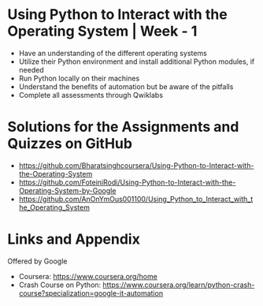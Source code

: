 
# Using Python to Interact with the Operating System | Week - 1

* Have an understanding of the different operating systems
* Utilize their Python environment and install additional Python modules, if needed
* Run Python locally on their machines
* Understand the benefits of automation but be aware of the pitfalls
* Complete all assessments through Qwiklabs

Solutions for the Assignments and Quizzes on GitHub 
========================================================
- https://github.com/Bharatsinghcoursera/Using-Python-to-Interact-with-the-Operating-System
- https://github.com/FoteiniRodi/Using-Python-to-Interact-with-the-Operating-System-by-Google
- https://github.com/AnOnYmOus001100/Using_Python_to_Interact_with_the_Operating_System

Links and Appendix
========================================================
Offered by Google

- Coursera: https://www.coursera.org/home
- Crash Course on Python: https://www.coursera.org/learn/python-crash-course?specialization=google-it-automation


